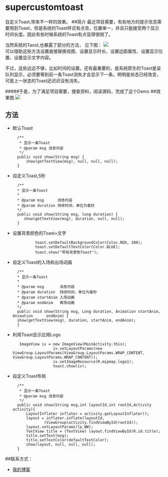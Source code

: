 # supercustomtoast
自定义Toast,带来不一样的效果。
##简介
最近项目需要，有些地方的提示信息需要用到Toast，但是系统的Toast样式有点丑，位置单一，并且只能接受两个显示时间长度。因此有些时候系统的Toast有点显得很弱了。   

当然系统的Taost,也暴露了部分的方法，
 见下图：
![](http://ww2.sinaimg.cn/large/74311666jw1exr0g3jhygj20ey08uab1.jpg)   
可以借助这些方法设置直接替换视图、设置显示时长、设置边距属性、设置显示位置、设置显示文字内容。  

不过，这些远远不够，比如时间的设置。还有最重要的，是系统原生的Toast是呈队列显示，必须要等到前一条Toast消失才会显示下一条。明明是状态已经改变，可是上一状态的Toast还迟迟没有消失。  

#####于是，为了满足项目需要，搜查资料，阅读源码，完成了这个Demo 
##效果图
![](http://ww3.sinaimg.cn/large/74311666jw1exr0cd245sg20dc0nqtr1.gif)





## 方法
* 默认Toast 

	    /**
	     * 显示一条Toast
	     * @param msg 消息内容
	     */
	    public void show(String msg) {
	        show(getTextView(msg), null, null, null);
	    }
* 自定义Toast,5秒  
        	  
        /**
        * 显示一条Toast
        *
        * @param msg      消息内容
        * @param duration 持续时间，单位为毫秒
        */
        public void show(String msg, long duration) {
           show(getTextView(msg), duration, null, null);
        }
* 设置背景颜色的Toast+文字

                toast.setDefaultBackgroundColor(Color.RED, 200);
                toast.setDefaultTextColor(Color.BLUE);
                toast.show("带有背景色Toast");	   
* 自定义Toast的入场和出场动画


        /**
        * 显示一条Toast
        *
        * @param msg       消息内容
        * @param duration  持续时间，单位为毫秒
        * @param startAnim 入场动画
        * @param endAnim   离场动画
        */
        public void show(String msg, Long duration, Animation startAnim, Animation      endAnim) {
        show(getTextView(msg), duration, startAnim, endAnim);
        }

* 利用Toast显示应用Logo
	
		 ImageView iv = new ImageView(MainActivity.this);
		                iv.setLayoutParams(new ViewGroup.LayoutParams(ViewGroup.LayoutParams.WRAP_CONTENT, ViewGroup.LayoutParams.WRAP_CONTENT));
		                iv.setImageResource(R.mipmap.logo1);
		                toast.show(iv);
	 
* 自定义Toast布局
 
	    /**
	     * 显示一条Toast
	     * @param msg 消息内容
	     */
	    public void show(String msg,int layoutId,int rootId,Activity activity){
	        LayoutInflater inflater = activity.getLayoutInflater();
	        layout = inflater.inflate(layoutId,
	                (ViewGroup)activity.findViewById(rootId));
	        layout.setLayoutParams(lp_WW);
	        TextView title = (TextView) layout.findViewById(R.id.title);
	        title.setText(msg);
	        title.setTextColor(defaultTextColor);
	        show(layout, null, null, null);
	    }


##联系方式：
* [我的博客](https://www.jianshu.com/u/bc7fdfcf19c8"鼠标悬停")
